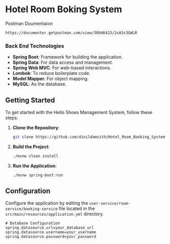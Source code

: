 # Hotel Room Boking System

   Postman Doumentaion
   ```sh
   https://documenter.getpostman.com/view/30946423/2sA3s3GWLR
   ```


### Back End Technologies
- **Spring Boot**: Framework for building the application.
- **Spring Data**: For data access and management.
- **Spring Web MVC**: For web-based interactions.
- **Lombok**: To reduce boilerplate code.
- **Model Mapper**: For object mapping.
- **MySQL**: As the database.


## Getting Started

To get started with the Hello Shoes Management System, follow these steps:

1. **Clone the Repository**:
    ```sh
    git clone https://github.com/dinildamsith/Hotel_Room_Booking_System_Backend.git
    ```


3. **Build the Project**:
    ```sh
    ./mvnw clean install
    ```

4. **Run the Application**:
    ```sh
    ./mvnw spring-boot:run
    ```

## Configuration

Configure the application by editing the `user-service/room-service/booking-service`  file located in the `src/main/resources/application.yml` directory.

```properties
# Database Configuration
spring.datasource.url=your_database_url
spring.datasource.username=your_username
spring.datasource.password=your_password










